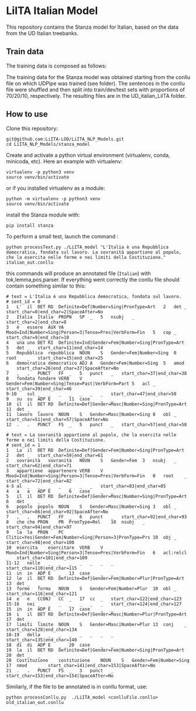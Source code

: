 # LiITA Italian Model

This repository contains the Stanza model for Italian, based on the data from the UD Italian treebanks. 

## Train data

The training data is composed as follows:

The training data for the Stanza model was obtained starting from the conllu file on which UDPipe was trained (see folder). The sentences in the conllu file were shuffled and then split into train/dev/test sets with proportions of 70/20/10, respectively. The resulting files are in the UD_italian_LiITA folder.

## How to use

Clone this repository:
```
git@github.com:LiITA-LOD/LiITA_NLP_Models.git
cd LiITA_NLP_Models/stanza_model
```
Create and activate a python virtual environment (virtualenv, conda, minicoda, etc). Here an example with virtualenv:
```
virtualenv -p python3 venv
source venv/bin/activate
```
or if you installed virtualenv as a module:
```
python -m virtualenv -p python3 venv
source venv/bin/activate
```

install the Stanza module with:
```
pip install stanza
```

To perform a small test, launch the command  :
```
python processText.py ./LiITA_model "L'Italia è una Repubblica democratica, fondata sul lavoro. La sovranità appartiene al popolo, che la esercita nelle forme e nei limiti della Costituzione." italian_out.conllu
```
this commands will produce an annotated file (```Italian```) with tok,lemma,pos,parser.
If everything went correctly the conllu file should contain something similar to this:

```
# text = L'Italia è una Repubblica democratica, fondata sul lavoro.
# sent_id = 0
1	L'	il	DET	RD	Definite=Def|Number=Sing|PronType=Art	2	det	_	start_char=0|end_char=2|SpaceAfter=No
2	Italia	Italia	PROPN	SP	_	5	nsubj	_	start_char=2|end_char=8
3	è	essere	AUX	VA	Mood=Ind|Number=Sing|Person=3|Tense=Pres|VerbForm=Fin	5	cop	_	start_char=9|end_char=10
4	una	uno	DET	RI	Definite=Ind|Gender=Fem|Number=Sing|PronType=Art	5	det	_	start_char=11|end_char=14
5	Repubblica	repubblica	NOUN	S	Gender=Fem|Number=Sing	0	root	_	start_char=15|end_char=25
6	democratica	democratico	ADJ	A	Gender=Fem|Number=Sing	5	amod	_	start_char=26|end_char=37|SpaceAfter=No
7	,	,	PUNCT	FF	_	5	punct	_	start_char=37|end_char=38
8	fondata	fondare	VERB	V	Gender=Fem|Number=Sing|Tense=Past|VerbForm=Part	5	acl	_	start_char=39|end_char=46
9-10	sul	_	_	_	_	_	_	_	start_char=47|end_char=50
9	su	su	ADP	E	_	11	case	_	_
10	il	il	DET	RD	Definite=Def|Gender=Masc|Number=Sing|PronType=Art	11	det	_	_
11	lavoro	lavoro	NOUN	S	Gender=Masc|Number=Sing	8	obl	_	start_char=51|end_char=57|SpaceAfter=No
12	.	.	PUNCT	FS	_	5	punct	_	start_char=57|end_char=58

# text = La sovranità appartiene al popolo, che la esercita nelle forme e nei limiti della Costituzione.
# sent_id = 1
1	La	il	DET	RD	Definite=Def|Gender=Fem|Number=Sing|PronType=Art	2	det	_	start_char=59|end_char=61
2	sovranità	sovranità	NOUN	S	Gender=Fem	3	nsubj	_	start_char=62|end_char=71
3	appartiene	appartenere	VERB	V	Mood=Ind|Number=Sing|Person=3|Tense=Pres|VerbForm=Fin	0	root	_	start_char=72|end_char=82
4-5	al	_	_	_	_	_	_	_	start_char=83|end_char=85
4	a	a	ADP	E	_	6	case	_	_
5	il	il	DET	RD	Definite=Def|Gender=Masc|Number=Sing|PronType=Art	6	det	_	_
6	popolo	popolo	NOUN	S	Gender=Masc|Number=Sing	3	obl	_	start_char=86|end_char=92|SpaceAfter=No
7	,	,	PUNCT	FF	_	6	punct	_	start_char=92|end_char=93
8	che	che	PRON	PR	PronType=Rel	10	nsubj	_	start_char=94|end_char=97
9	la	la	PRON	PC	Clitic=Yes|Gender=Fem|Number=Sing|Person=3|PronType=Prs	10	obj	_	start_char=98|end_char=100
10	esercita	esercitare	VERB	V	Mood=Ind|Number=Sing|Person=3|Tense=Pres|VerbForm=Fin	6	acl:relcl	_	start_char=101|end_char=109
11-12	nelle	_	_	_	_	_	_	_	start_char=110|end_char=115
11	in	in	ADP	E	_	13	case	_	_
12	le	il	DET	RD	Definite=Def|Gender=Fem|Number=Plur|PronType=Art	13	det	_	_
13	forme	forma	NOUN	S	Gender=Fem|Number=Plur	10	obl	_	start_char=116|end_char=121
14	e	e	CCONJ	CC	_	17	cc	_	start_char=122|end_char=123
15-16	nei	_	_	_	_	_	_	_	start_char=124|end_char=127
15	in	in	ADP	E	_	17	case	_	_
16	i	il	DET	RD	Definite=Def|Gender=Masc|Number=Plur|PronType=Art	17	det	_	_
17	limiti	limite	NOUN	S	Gender=Masc|Number=Plur	13	conj	_	start_char=128|end_char=134
18-19	della	_	_	_	_	_	_	_	start_char=135|end_char=140
18	di	di	ADP	E	_	20	case	_	_
19	la	il	DET	RD	Definite=Def|Gender=Fem|Number=Sing|PronType=Art	20	det	_	_
20	Costituzione	costituzione	NOUN	S	Gender=Fem|Number=Sing	17	nmod	_	start_char=141|end_char=153|SpaceAfter=No
21	.	.	PUNCT	FS	_	3	punct	_	start_char=153|end_char=154|SpaceAfter=No
```


Similarly, if the file to be annotated is in conllu format, use:
```
python processConllu.py  ./LiITA_model <conlluFile.conllu> old_italian_out.conllu
```


